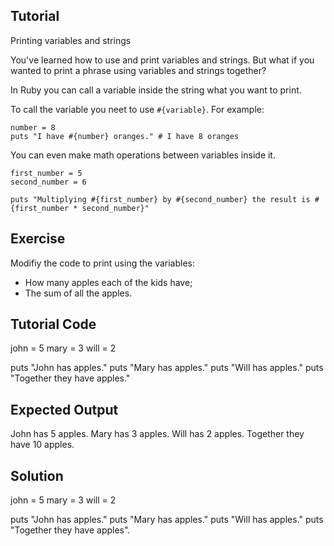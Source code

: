 Tutorial
--------

Printing variables and strings

You've learned how to use and print variables and strings. But what if you wanted to print a phrase using variables and strings together?

In Ruby you can call a variable inside the string what you want to print.

To call the variable you neet to use `#{variable}`. For example:

	number = 8
	puts "I have #{number} oranges." # I have 8 oranges

You can even make math operations between variables inside it.

	first_number = 5
	second_number = 6
	
	puts "Multiplying #{first_number} by #{second_number} the result is #{first_number * second_number}"


Exercise
--------
Modifiy the code to print using the variables:
- How many apples each of the kids have;
- The sum of all the apples.

Tutorial Code
-------------
john = 5
mary = 3
will = 2

puts "John has  apples."
puts "Mary has  apples."
puts "Will has  apples."
puts "Together they have  apples."

Expected Output
---------------
John has 5 apples.
Mary has 3 apples.
Will has 2 apples.
Together they have 10 apples.


Solution
--------
john = 5
mary = 3
will = 2

puts "John has  apples."
puts "Mary has  apples."
puts "Will has  apples."
puts "Together they have  apples".
